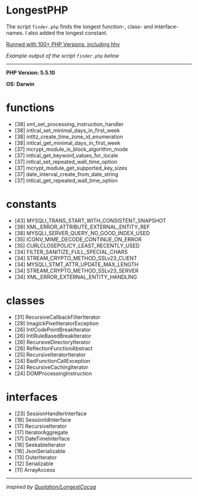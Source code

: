 LongestPHP
==========

The script `finder.php` finds the longest function-, class- and interface-names. I also added the longest constant.

[Runned with 100+ PHP Versions, including hhv](http://3v4l.org/XgVqY)

*Example output of the script `finder.php` below*

---

**PHP Version: 5.5.10**

**OS: Darwin**

# functions

* [38] xml_set_processing_instruction_handler
* [38] intlcal_set_minimal_days_in_first_week
* [38] intltz_create_time_zone_id_enumeration
* [38] intlcal_get_minimal_days_in_first_week
* [37] mcrypt_module_is_block_algorithm_mode
* [37] intlcal_get_keyword_values_for_locale
* [37] intlcal_set_repeated_wall_time_option
* [37] mcrypt_module_get_supported_key_sizes
* [37] date_interval_create_from_date_string
* [37] intlcal_get_repeated_wall_time_option


# constants

* [43] MYSQLI_TRANS_START_WITH_CONSISTENT_SNAPSHOT
* [39] XML_ERROR_ATTRIBUTE_EXTERNAL_ENTITY_REF
* [38] MYSQLI_SERVER_QUERY_NO_GOOD_INDEX_USED
* [35] ICONV_MIME_DECODE_CONTINUE_ON_ERROR
* [35] CURLCLOSEPOLICY_LEAST_RECENTLY_USED
* [34] FILTER_SANITIZE_FULL_SPECIAL_CHARS
* [34] STREAM_CRYPTO_METHOD_SSLv23_CLIENT
* [34] MYSQLI_STMT_ATTR_UPDATE_MAX_LENGTH
* [34] STREAM_CRYPTO_METHOD_SSLv23_SERVER
* [34] XML_ERROR_EXTERNAL_ENTITY_HANDLING


# classes

* [31] RecursiveCallbackFilterIterator
* [29] ImagickPixelIteratorException
* [26] IntlCodePointBreakIterator
* [26] IntlRuleBasedBreakIterator
* [26] RecursiveDirectoryIterator
* [26] ReflectionFunctionAbstract
* [25] RecursiveIteratorIterator
* [24] BadFunctionCallException
* [24] RecursiveCachingIterator
* [24] DOMProcessingInstruction


# interfaces

* [23] SessionHandlerInterface
* [18] SessionIdInterface
* [17] RecursiveIterator
* [17] IteratorAggregate
* [17] DateTimeInterface
* [16] SeekableIterator
* [16] JsonSerializable
* [13] OuterIterator
* [12] Serializable
* [11] ArrayAccess

---

*inspired by [Quotation/LongestCocoa](https://github.com/Quotation/LongestCocoa)*
